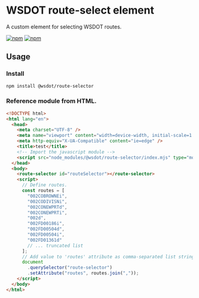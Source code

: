 # WSDOT route-select element

A custom element for selecting WSDOT routes.

[![npm](https://img.shields.io/npm/v/@wsdot/route-select.svg?style=flat-square)](https://www.npmjs.org/package/@wsdot/route-select)
[![npm](https://img.shields.io/npm/l/@wsdot/route-select.svg?style=flat-square)](https://www.npmjs.org/package/@wsdot/route-select)

## Usage

### Install

```sh
npm install @wsdot/route-selector

```

### Reference module from HTML.

```html
<!DOCTYPE html>
<html lang="en">
  <head>
    <meta charset="UTF-8" />
    <meta name="viewport" content="width=device-width, initial-scale=1.0" />
    <meta http-equiv="X-UA-Compatible" content="ie=edge" />
    <title>test</title>
    <!-- Import the javascript module -->
    <script src="node_modules/@wsdot/route-selector/index.mjs" type="module"></script>
  </head>
  <body>
    <route-selector id="routeSelector"></route-selector>
    <script>
      // Define routes.
      const routes = [
        "002COBROWNEi",
        "002CODIVISNi",
        "002CONEWPRTd",
        "002CONEWPRTi",
        "002d",
        "002FD00186i",
        "002FD00504d",
        "002FD00504i",
        "002FD01361d"
        // ... truncated list
      ];
      // Add value to 'routes' attribute as comma-separated list string.
      document
        .querySelector("route-selector")
        .setAttribute("routes", routes.join(","));
    </script>
  </body>
</html>
```
